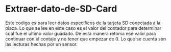 # Extraer-dato-de-SD-Card
Este codigo es para leer datos especificos de la tarjeta SD conectada a la placa.
Lo que se lee en este caso es el valor del contador para determinar cual fue el ultimo valor guadado. De esta manera
retoma ese valor para continuar con el contaje y no tener que empezar de 0. Lo que se cuenta son las lecturas 
hechas por un sensor.
